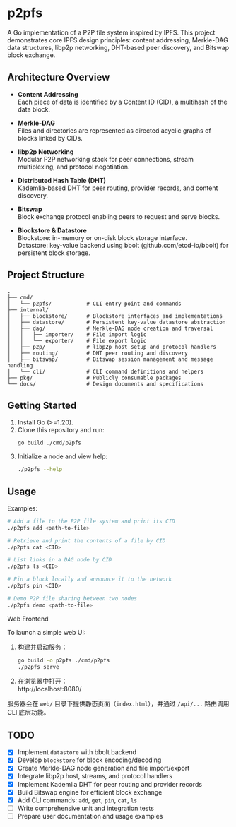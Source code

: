 # p2pfs

A Go implementation of a P2P file system inspired by IPFS. This project demonstrates core IPFS design principles: content addressing, Merkle-DAG data structures, libp2p networking, DHT-based peer discovery, and Bitswap block exchange.

## Architecture Overview

- **Content Addressing**  
  Each piece of data is identified by a Content ID (CID), a multihash of the data block.

- **Merkle-DAG**  
  Files and directories are represented as directed acyclic graphs of blocks linked by CIDs.

- **libp2p Networking**  
  Modular P2P networking stack for peer connections, stream multiplexing, and protocol negotiation.

- **Distributed Hash Table (DHT)**  
  Kademlia-based DHT for peer routing, provider records, and content discovery.

- **Bitswap**  
  Block exchange protocol enabling peers to request and serve blocks.

- **Blockstore & Datastore**  
  Blockstore: in-memory or on-disk block storage interface.  
  Datastore: key-value backend using bbolt (github.com/etcd-io/bbolt) for persistent block storage.

## Project Structure

```
.
├── cmd/
│   └── p2pfs/           # CLI entry point and commands
├── internal/
│   ├── blockstore/      # Blockstore interfaces and implementations
│   ├── datastore/       # Persistent key-value datastore abstraction
│   ├── dag/             # Merkle-DAG node creation and traversal
│   │   ├── importer/    # File import logic
│   │   └── exporter/    # File export logic
│   ├── p2p/             # libp2p host setup and protocol handlers
│   ├── routing/         # DHT peer routing and discovery
│   ├── bitswap/         # Bitswap session management and message handling
│   └── cli/             # CLI command definitions and helpers
├── pkg/                 # Publicly consumable packages
└── docs/                # Design documents and specifications
```

## Getting Started

1. Install Go (>=1.20).  
2. Clone this repository and run:  
   ```bash
   go build ./cmd/p2pfs
   ```  
3. Initialize a node and view help:  
   ```bash
   ./p2pfs --help
   ```

## Usage

Examples:

```bash
# Add a file to the P2P file system and print its CID
./p2pfs add <path-to-file>

# Retrieve and print the contents of a file by CID
./p2pfs cat <CID>

# List links in a DAG node by CID
./p2pfs ls <CID>

# Pin a block locally and announce it to the network
./p2pfs pin <CID>

# Demo P2P file sharing between two nodes
./p2pfs demo <path-to-file>
```

Web Frontend

To launch a simple web UI:

1. 构建并启动服务：
   ```bash
   go build -o p2pfs ./cmd/p2pfs
   ./p2pfs serve
   ```
2. 在浏览器中打开：  
   http://localhost:8080/

服务器会在 `web/` 目录下提供静态页面（`index.html`），并通过 `/api/...` 路由调用 CLI 底层功能。

## TODO

- [x] Implement `datastore` with bbolt backend  
- [x] Develop `blockstore` for block encoding/decoding  
- [x] Create Merkle-DAG node generation and file import/export  
- [x] Integrate libp2p host, streams, and protocol handlers  
- [x] Implement Kademlia DHT for peer routing and provider records  
- [x] Build Bitswap engine for efficient block exchange  
- [x] Add CLI commands: `add`, `get`, `pin`, `cat`, `ls`  
- [ ] Write comprehensive unit and integration tests  
- [ ] Prepare user documentation and usage examples  
